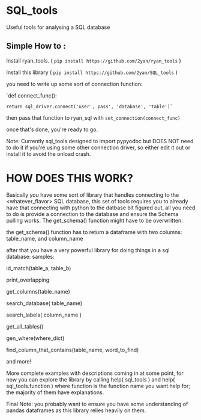 # SQL_tools
Useful tools for analysing a SQL database



## Simple How to :

Install ryan_tools.  ( `pip install https://github.com/2yan/ryan_tools` )

Install this library ( `pip install https://github.com/2yan/SQL_tools` )

you need to write up some sort of connection function:


`def connect_func():

	return sql_driver.connect('user', pass', 'database', 'table')`

then pass that function to ryan_sql with 
`set_connection(connect_func)`

once that's done, you're ready to go. 


Note: Currently sql_tools designed to import pypyodbc but DOES NOT need to do it if you're using some other connection driver, so either edit it out or install it to avoid the onload crash. 


# HOW DOES THIS WORK?

Basically you have some sort of library that handles connecting to the <whatever_flavor> SQL database, this set of tools requires you to already have that connecting with python to the datbase bit figured out, all you need to do is provide a connection to the database and ensure the Schema pulling works. The get_schema() function might have to be overwritten.


the get_schema() function has to return a dataframe with two columns: table_name, and column_name



after that you have a very powerful library for doing things in a sql database:
samples: 

id_match(table_a, table_b)

print_overlapping

get_columns(table_name)

search_database( table_name)

search_labels( column_name )

get_all_tables()

gen_where(where_dict)

find_column_that_contains(table_name, word_to_find)

and more!

More complete examples with descriptions coming in at some point, for now you can explore the library by calling help( sql_tools )
and help( sql_tools.function ) where function is the function name you want help for; the majority of them have explanations. 

Final Note:
you probably want to ensure you have some understanding of pandas dataframes as this library relies heavily on them. 








